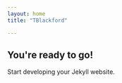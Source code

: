 ```yaml
---
layout: home
title: "TBlackford"

---
```


## You're ready to go!

Start developing your Jekyll website.
